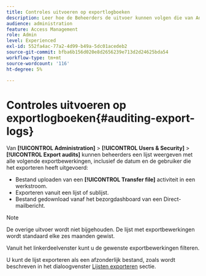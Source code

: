 ```yaml
---
title: Controles uitvoeren op exportlogboeken
description: Leer hoe de Beheerders de uitvoer kunnen volgen die van Adobe Campaign werd gemaakt
audience: administration
feature: Access Management
role: Admin
level: Experienced
exl-id: 552fa4ac-77a2-4d99-b49a-5dc01acedeb2
source-git-commit: bfba6b156d020e8d2656239e713d2d24625bda54
workflow-type: tm+mt
source-wordcount: '116'
ht-degree: 5%

---
```


# Controles uitvoeren op exportlogboeken{#auditing-export-logs}

Van **[!UICONTROL Administration]** > **[!UICONTROL Users & Security]** > **[!UICONTROL Export audits]** kunnen beheerders een lijst weergeven met alle volgende exportbewerkingen, inclusief de datum en de gebruiker die het exporteren heeft uitgevoerd:

* Bestand uploaden van een **[!UICONTROL Transfer file]** activiteit in een werkstroom.
* Exporteren vanuit een lijst of sublijst.
* Bestand gedownload vanaf het bezorgdashboard van een Direct-mailbericht.

>[!NOTE]
>
>De overige uitvoer wordt niet bijgehouden. De lijst met exportbewerkingen wordt standaard elke zes maanden gewist.

Vanuit het linkerdeelvenster kunt u de gewenste exportbewerkingen filteren.

U kunt de lijst exporteren als een afzonderlijk bestand, zoals wordt beschreven in het dialoogvenster [Lijsten exporteren](../../automating/using/exporting-lists.md) sectie.
